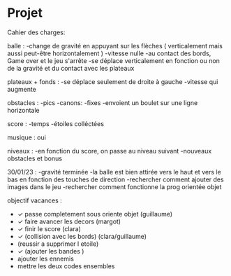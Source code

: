 # Projet

Cahier des charges:


balle :
-change de gravité en appuyant sur les flèches ( verticalement mais aussi peut-être horizontalement )
-vitesse nulle
-au contact des bords, Game over et le jeu s'arrête
-se déplace verticalement en fonction ou non de la gravité et du contact avec les plateaux

plateaux + fonds : 
-se déplace seulement de droite à gauche
-vitesse qui augmente
                   
obstacles :
-pics
-canons: -fixes
         -envoient un boulet sur une ligne horizontale
                     
score : 
-temps
-étoiles colléctées
        
        
musique : oui

niveaux : 
-en fonction du score, on passe au niveau suivant
-nouveaux obstacles et bonus
          
          
          
 30/01/23 :
 -gravité terminée
 -la balle est bien attirée vers le haut et vers le bas en fonction des touches de direction
 -rechercher comment ajouter des images dans le jeu
 -rechercher comment fonctionne la prog orientée objet
 
 
objectif vacances : 
- ✓ passe completement  sous oriente objet (guillaume) 
- ✓ faire avancer les decors (margot)
- ✓ finir le score (clara)
- ✓ (collision avec les bords) (clara/guillaume) 
- (reussir a supprimer l etoile)
- ✓ (ajouter les bandes )
- ajouter les ennemis
- mettre les deux codes ensembles
         
                     
                
        
